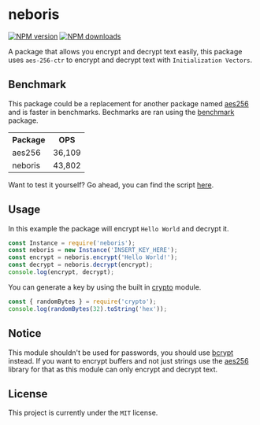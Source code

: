 # neboris
<p>
  <a href="https://www.npmjs.com/package/neboris"><img src="https://img.shields.io/npm/v/neboris?maxAge=3600" alt="NPM version" /></a>
  <a href="https://www.npmjs.com/package/neboris"><img src="https://img.shields.io/npm/dt/neboris?maxAge=3600" alt="NPM downloads" /></a>
</p>

A package that allows you encrypt and decrypt text easily, this package uses `aes-256-ctr` to encrypt and decrypt text with `Initialization Vectors`.
  
## Benchmark
This package could be a replacement for another package named [aes256](https://npmjs.com/package/aes256) and is faster in benchmarks. Bechmarks are ran using the [benchmark](https://npmjs.com/package/benchmark) package.

<table>
	<tr>
		<th>Package</th>
		<th>OPS</th>
 	</tr>
 	<tr>
  		<td>aes256</td>
   		<td>36,109</td>
 	</tr>
	<tr>
  		<td>neboris</td>
   		<td>43,802</td>
 	</tr>
 	</tr>
</table>

Want to test it yourself? Go ahead, you can find the script [here](https://github.com/dubfib/neboris/blob/main/test.js).

## Usage
In this example the package will encrypt `Hello World` and decrypt it.
```js
const Instance = require('neboris');
const neboris = new Instance('INSERT_KEY_HERE');
const encrypt = neboris.encrypt('Hello World!');
const decrypt = neboris.decrypt(encrypt);
console.log(encrypt, decrypt);
```
You can generate a key by using the built in [crypto](https://nodejs.org/api/crypto.html) module.
```js
const { randomBytes } = require('crypto');
console.log(randomBytes(32).toString('hex'));
```

## Notice
This module shouldn't be used for passwords, you should use [bcrypt](https://www.npmjs.com/package/bcrypt) instead. If you want to encrypt buffers and not just strings use the [aes256](https://www.npmjs.com/package/aes256) library for that as this module can only encrypt and decrypt text.

## License
This project is currently under the `MIT` license.
